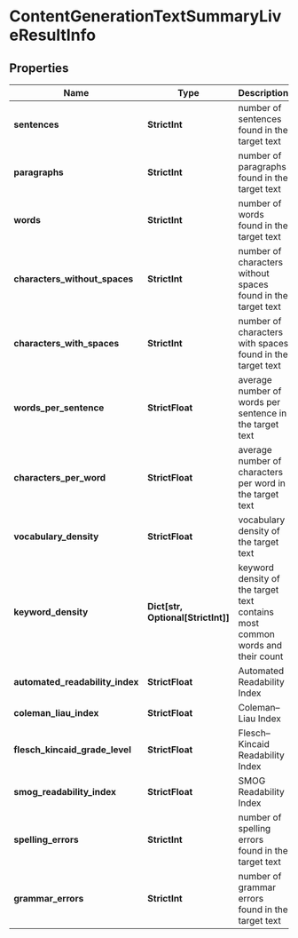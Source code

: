 # ContentGenerationTextSummaryLiveResultInfo


## Properties

| Name | Type | Description | Notes |
|------------ | ------------- | ------------- | -------------|
**sentences** | **StrictInt** | number of sentences found in the target text |[optional]|
**paragraphs** | **StrictInt** | number of paragraphs found in the target text |[optional]|
**words** | **StrictInt** | number of words found in the target text |[optional]|
**characters_without_spaces** | **StrictInt** | number of characters without spaces found in the target text |[optional]|
**characters_with_spaces** | **StrictInt** | number of characters with spaces found in the target text |[optional]|
**words_per_sentence** | **StrictFloat** | average number of words per sentence in the target text |[optional]|
**characters_per_word** | **StrictFloat** | average number of characters per word in the target text |[optional]|
**vocabulary_density** | **StrictFloat** | vocabulary density of the target text |[optional]|
**keyword_density** | **Dict[str, Optional[StrictInt]]** | keyword density of the target text<br>contains most common words and their count |[optional]|
**automated_readability_index** | **StrictFloat** | Automated Readability Index |[optional]|
**coleman_liau_index** | **StrictFloat** | Coleman–Liau Index |[optional]|
**flesch_kincaid_grade_level** | **StrictFloat** | Flesch–Kincaid Readability Index |[optional]|
**smog_readability_index** | **StrictFloat** | SMOG Readability Index |[optional]|
**spelling_errors** | **StrictInt** | number of spelling errors found in the target text |[optional]|
**grammar_errors** | **StrictInt** | number of grammar errors found in the target text |[optional]|